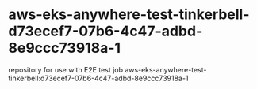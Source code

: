 # aws-eks-anywhere-test-tinkerbell-d73ecef7-07b6-4c47-adbd-8e9ccc73918a-1
repository for use with E2E test job aws-eks-anywhere-test-tinkerbell:d73ecef7-07b6-4c47-adbd-8e9ccc73918a-1
